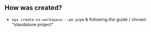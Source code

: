 ## How was created?
* `npx create-nx-workspace --pm pnpm` & following the guide / chosen "standalone project"
